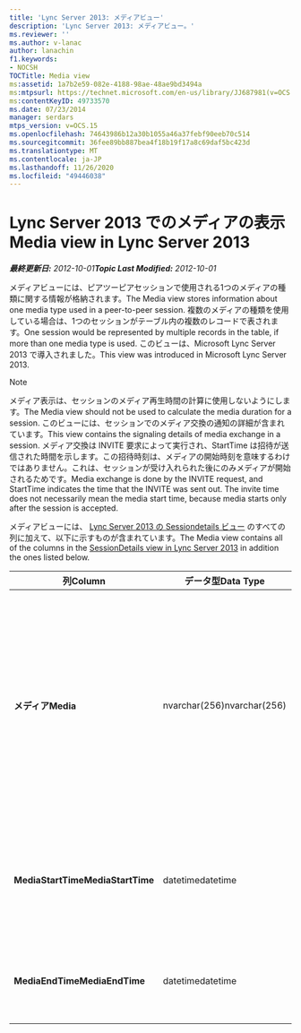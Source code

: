 ```yaml
---
title: 'Lync Server 2013: メディアビュー'
description: 'Lync Server 2013: メディアビュー。'
ms.reviewer: ''
ms.author: v-lanac
author: lanachin
f1.keywords:
- NOCSH
TOCTitle: Media view
ms:assetid: 1a7b2e59-082e-4188-98ae-48ae9bd3494a
ms:mtpsurl: https://technet.microsoft.com/en-us/library/JJ687981(v=OCS.15)
ms:contentKeyID: 49733570
ms.date: 07/23/2014
manager: serdars
mtps_version: v=OCS.15
ms.openlocfilehash: 74643986b12a30b1055a46a37febf90eeb70c514
ms.sourcegitcommit: 36fee89bb887bea4f18b19f17a8c69daf5bc423d
ms.translationtype: MT
ms.contentlocale: ja-JP
ms.lasthandoff: 11/26/2020
ms.locfileid: "49446038"
---
```

# <a name="media-view-in-lync-server-2013"></a><span data-ttu-id="a6a6f-103">Lync Server 2013 でのメディアの表示</span><span class="sxs-lookup"><span data-stu-id="a6a6f-103">Media view in Lync Server 2013</span></span>

<div data-xmlns="http://www.w3.org/1999/xhtml">

<div class="topic" data-xmlns="http://www.w3.org/1999/xhtml" data-msxsl="urn:schemas-microsoft-com:xslt" data-cs="https://msdn.microsoft.com/">

<div data-asp="https://msdn2.microsoft.com/asp">



</div>

<div id="mainSection">

<div id="mainBody"><span data-ttu-id="a6a6f-104">

<span> </span></span><span class="sxs-lookup"><span data-stu-id="a6a6f-104">

<span> </span></span></span>

<span data-ttu-id="a6a6f-105">_**最終更新日:** 2012-10-01_</span><span class="sxs-lookup"><span data-stu-id="a6a6f-105">_**Topic Last Modified:** 2012-10-01_</span></span>

<span data-ttu-id="a6a6f-106">メディアビューには、ピアツーピアセッションで使用される1つのメディアの種類に関する情報が格納されます。</span><span class="sxs-lookup"><span data-stu-id="a6a6f-106">The Media view stores information about one media type used in a peer-to-peer session.</span></span> <span data-ttu-id="a6a6f-107">複数のメディアの種類を使用している場合は、1つのセッションがテーブル内の複数のレコードで表されます。</span><span class="sxs-lookup"><span data-stu-id="a6a6f-107">One session would be represented by multiple records in the table, if more than one media type is used.</span></span> <span data-ttu-id="a6a6f-108">このビューは、Microsoft Lync Server 2013 で導入されました。</span><span class="sxs-lookup"><span data-stu-id="a6a6f-108">This view was introduced in Microsoft Lync Server 2013.</span></span>

<div>


> [!NOTE]  
> <span data-ttu-id="a6a6f-109">メディア表示は、セッションのメディア再生時間の計算に使用しないようにします。</span><span class="sxs-lookup"><span data-stu-id="a6a6f-109">The Media view should not be used to calculate the media duration for a session.</span></span> <span data-ttu-id="a6a6f-110">このビューには、セッションでのメディア交換の通知の詳細が含まれています。</span><span class="sxs-lookup"><span data-stu-id="a6a6f-110">This view contains the signaling details of media exchange in a session.</span></span> <span data-ttu-id="a6a6f-111">メディア交換は INVITE 要求によって実行され、StartTime は招待が送信された時間を示します。この招待時刻は、メディアの開始時刻を意味するわけではありません。これは、セッションが受け入れられた後にのみメディアが開始されるためです。</span><span class="sxs-lookup"><span data-stu-id="a6a6f-111">Media exchange is done by the INVITE request, and StartTime indicates the time that the INVITE was sent out. The invite time does not necessarily mean the media start time, because media starts only after the session is accepted.</span></span>



</div>

<span data-ttu-id="a6a6f-112">メディアビューには、 [Lync Server 2013 の Sessiondetails ビュー](lync-server-2013-sessiondetails-view.md) のすべての列に加えて、以下に示すものが含まれています。</span><span class="sxs-lookup"><span data-stu-id="a6a6f-112">The Media view contains all of the columns in the [SessionDetails view in Lync Server 2013](lync-server-2013-sessiondetails-view.md) in addition the ones listed below.</span></span>


<table>
<colgroup>
<col style="width: 33%" />
<col style="width: 33%" />
<col style="width: 33%" />
</colgroup>
<thead>
<tr class="header">
<th><span data-ttu-id="a6a6f-113">列</span><span class="sxs-lookup"><span data-stu-id="a6a6f-113">Column</span></span></th>
<th><span data-ttu-id="a6a6f-114">データ型</span><span class="sxs-lookup"><span data-stu-id="a6a6f-114">Data Type</span></span></th>
<th><span data-ttu-id="a6a6f-115">詳細</span><span class="sxs-lookup"><span data-stu-id="a6a6f-115">Details</span></span></th>
</tr>
</thead>
<tbody>
<tr class="odd">
<td><p><span data-ttu-id="a6a6f-116"><strong>メディア</strong></span><span class="sxs-lookup"><span data-stu-id="a6a6f-116"><strong>Media</strong></span></span></p></td>
<td><p><span data-ttu-id="a6a6f-117">nvarchar(256)</span><span class="sxs-lookup"><span data-stu-id="a6a6f-117">nvarchar(256)</span></span></p></td>
<td><p><span data-ttu-id="a6a6f-118">メディアの種類。</span><span class="sxs-lookup"><span data-stu-id="a6a6f-118">Media type.</span></span> <span data-ttu-id="a6a6f-119">詳細については、「 <a href="lync-server-2013-medialist-table.md">Lync Server 2013 の Medialist の表</a> 」を参照してください。</span><span class="sxs-lookup"><span data-stu-id="a6a6f-119">See the <a href="lync-server-2013-medialist-table.md">MediaList table in Lync Server 2013</a> for more information.</span></span></p></td>
</tr>
<tr class="even">
<td><p><span data-ttu-id="a6a6f-120"><strong>MediaStartTime</strong></span><span class="sxs-lookup"><span data-stu-id="a6a6f-120"><strong>MediaStartTime</strong></span></span></p></td>
<td><p><span data-ttu-id="a6a6f-121">datetime</span><span class="sxs-lookup"><span data-stu-id="a6a6f-121">datetime</span></span></p></td>
<td><p><span data-ttu-id="a6a6f-122">メディア要求が送信された時刻。</span><span class="sxs-lookup"><span data-stu-id="a6a6f-122">Time that a media request was sent out.</span></span></p></td>
</tr>
<tr class="odd">
<td><p><span data-ttu-id="a6a6f-123"><strong>MediaEndTime</strong></span><span class="sxs-lookup"><span data-stu-id="a6a6f-123"><strong>MediaEndTime</strong></span></span></p></td>
<td><p><span data-ttu-id="a6a6f-124">datetime</span><span class="sxs-lookup"><span data-stu-id="a6a6f-124">datetime</span></span></p></td>
<td><p><span data-ttu-id="a6a6f-125">セッションの終了時刻。</span><span class="sxs-lookup"><span data-stu-id="a6a6f-125">End time of the session.</span></span></p></td>
</tr>
</tbody>
</table><span data-ttu-id="a6a6f-126">


</div>

<span> </span>

</div>

</div>

</span><span class="sxs-lookup"><span data-stu-id="a6a6f-126">


</div>

<span> </span>

</div>

</div>

</span></span></div>

